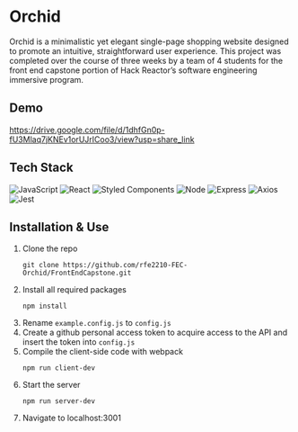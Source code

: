 # Orchid

Orchid is a minimalistic yet elegant single-page shopping website designed to promote an intuitive, straightforward user experience. This project was completed over the course of three weeks by a team of 4 students for the front end capstone portion of Hack Reactor’s software engineering immersive program.

## Demo

https://drive.google.com/file/d/1dhfGn0p-fU3Mlaq7jKNEv1orUJrICoo3/view?usp=share_link

## Tech Stack
![JavaScript](https://img.shields.io/badge/JavaScript-F7DF1E?style=for-the-badge&logo=javascript&logoColor=black)
![React](https://img.shields.io/badge/-React-61DAFB?logo=react&logoColor=white&style=for-the-badge)
![Styled Components](https://img.shields.io/badge/styled--components-DB7093?style=for-the-badge&logo=styled-components&logoColor=white)
![Node](https://img.shields.io/badge/-Node-9ACD32?logo=node.js&logoColor=white&style=for-the-badge)
![Express](https://img.shields.io/badge/-Express-DCDCDC?logo=express&logoColor=black&style=for-the-badge)
![Axios](https://img.shields.io/badge/-Axios-671ddf?logo=axios&logoColor=black&style=for-the-badge)
![Jest](https://img.shields.io/badge/Jest-323330?style=for-the-badge&logo=Jest&logoColor=white)

## Installation & Use
1. Clone the repo
    ```
    git clone https://github.com/rfe2210-FEC-Orchid/FrontEndCapstone.git
    ```
2. Install all required packages
    ```
    npm install
    ```
3. Rename `example.config.js` to `config.js`
4. Create a github personal access token to acquire access to the API and insert the token into `config.js`
5. Compile the client-side code with webpack
   ```
   npm run client-dev
   ```
6. Start the server
   ```
   npm run server-dev
   ```
7. Navigate to localhost:3001
